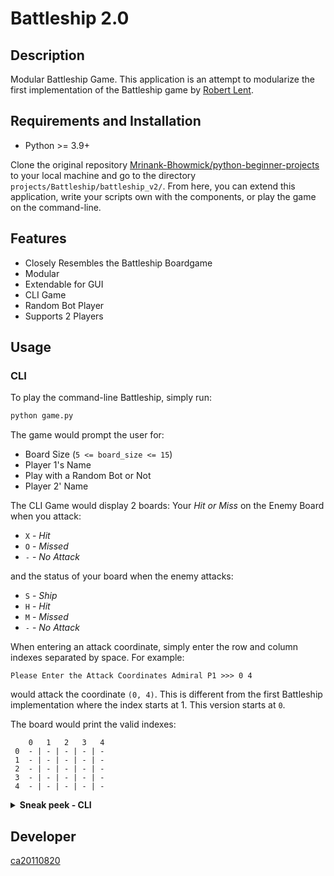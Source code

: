 # Battleship 2.0

## Description

Modular Battleship Game. This application is an attempt to modularize the
first implementation of the Battleship game
by [Robert Lent](https://github.com/ca20110820/python-beginner-projects/tree/spike/battleship/projects/Battleship).

## Requirements and Installation

- Python >= 3.9+

Clone the original
repository [Mrinank-Bhowmick/python-beginner-projects](https://github.com/Mrinank-Bhowmick/python-beginner-projects)
to your local machine and go to the directory `projects/Battleship/battleship_v2/`. From here, you can extend this
application, write your scripts own with the components, or play the game on the command-line.

## Features

- Closely Resembles the Battleship Boardgame
- Modular
- Extendable for GUI
- CLI Game
- Random Bot Player
- Supports 2 Players

## Usage

### CLI

To play the command-line Battleship, simply run:

```bash
python game.py
```

The game would prompt the user for:

- Board Size (`5 <= board_size <= 15`)
- Player 1's Name
- Play with a Random Bot or Not
- Player 2' Name

The CLI Game would display 2 boards: Your _Hit or Miss_ on the Enemy Board when you attack:

- `X` - _Hit_
- `O` - _Missed_
- `-` - _No Attack_

and the status of your board when the enemy attacks:

- `S` - _Ship_
- `H` - _Hit_
- `M` - _Missed_
- `-` - _No Attack_

When entering an attack coordinate, simply enter the row and column indexes separated
by space.
For example:

```text
Please Enter the Attack Coordinates Admiral P1 >>> 0 4
```

would attack the coordinate `(0, 4)`. This is different from the first
Battleship implementation where the index starts at 1. This version starts at `0`.

The board would print the valid indexes:
```text
    0   1   2   3   4
 0  - | - | - | - | - 
 1  - | - | - | - | - 
 2  - | - | - | - | - 
 3  - | - | - | - | - 
 4  - | - | - | - | - 
```

<details>
<summary><b>Sneak peek - CLI</b></summary>

```
Enter Board Size >>> 5
Please Enter the Name for Player 1 >>> P1
Do you want to play with a bot? (yes/no) >>> yes
Please Enter the Name for Player 2 >>> Bot
Randomly placing ship ...
Player Bot moves first.
Bot (Bot) is attacking on (0, 0) ...


Please Enter the Attack Coordinates Admiral P1 >>> 1 5
Attack Coordinates must be in [0, 5)
Invalid Attack Coordinate
Please Enter the Attack Coordinates Admiral P1 >>> 1 1
P1 Battlefield Situation
    0   1   2   3   4
 0  H | - | S | - | S 
 1  S | - | S | S | S 
 2  S | - | S | S | S 
 3  S | S | S | - | - 
 4  - | - | S | - | - 

P1 Targets
    0   1   2   3   4
 0  - | - | - | - | - 
 1  - | O | - | - | - 
 2  - | - | - | - | - 
 3  - | - | - | - | - 
 4  - | - | - | - | - 


Bot (Bot) is attacking on (0, 1) ...


Please Enter the Attack Coordinates Admiral P1 >>> asd asd
Invalid Attack Coordinate
Please Enter the Attack Coordinates Admiral P1 >>> 4 4
P1 Battlefield Situation
    0   1   2   3   4
 0  H | M | S | - | S 
 1  S | - | S | S | S 
 2  S | - | S | S | S 
 3  S | S | S | - | - 
 4  - | - | S | - | - 

P1 Targets
    0   1   2   3   4
 0  - | - | - | - | - 
 1  - | O | - | - | - 
 2  - | - | - | - | - 
 3  - | - | - | - | - 
 4  - | - | - | - | O 


Bot (Bot) is attacking on (2, 4) ...


Please Enter the Attack Coordinates Admiral P1 >>> 0 4
P1 Battlefield Situation
    0   1   2   3   4
 0  H | M | S | - | S 
 1  S | - | S | S | S 
 2  S | - | S | S | H 
 3  S | S | S | - | - 
 4  - | - | S | - | - 

P1 Targets
    0   1   2   3   4
 0  - | - | - | - | X 
 1  - | O | - | - | - 
 2  - | - | - | - | - 
 3  - | - | - | - | - 
 4  - | - | - | - | O 


Bot (Bot) is attacking on (4, 0) ...


Please Enter the Attack Coordinates Admiral P1 >>> 3 3
P1 Battlefield Situation
    0   1   2   3   4
 0  H | M | S | - | S 
 1  S | - | S | S | S 
 2  S | - | S | S | H 
 3  S | S | S | - | - 
 4  M | - | S | - | - 

P1 Targets
    0   1   2   3   4
 0  - | - | - | - | X 
 1  - | O | - | - | - 
 2  - | - | - | - | - 
 3  - | - | - | X | - 
 4  - | - | - | - | O 


Bot (Bot) is attacking on (1, 4) ...


Please Enter the Attack Coordinates Admiral P1 >>> 
```

</details>

## Developer

[ca20110820](https://github.com/ca20110820)